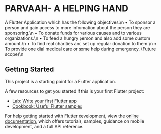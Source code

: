 # PARVAAH- A HELPING HAND

A Flutter Application which has the following objectives:\n
• To sponsor a person and gain access to more information about the person they are sponsoring.\n
• To donate funds for various causes and to various organizations.\n
• To feed a hungry person and also add some custom amount.\n
• To find real charities and set up regular donation to them.\n
• To provide one dial medical care or some help during emergency. (Future scope)\n

## Getting Started

This project is a starting point for a Flutter application.

A few resources to get you started if this is your first Flutter project:

- [Lab: Write your first Flutter app](https://docs.flutter.dev/get-started/codelab)
- [Cookbook: Useful Flutter samples](https://docs.flutter.dev/cookbook)

For help getting started with Flutter development, view the
[online documentation](https://docs.flutter.dev/), which offers tutorials,
samples, guidance on mobile development, and a full API reference.
